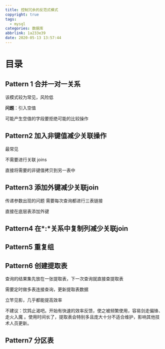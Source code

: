 ```yaml
---
title: 控制冗余的反范式模式
copyright: true
tags:
  - mysql
categories: 数据库
abbrlink: 1a233e39
date: 2020-05-13 13:57:44
---
```


# 目录





## Pattern 1 合并一对一关系

该模式较为常见，风险低

**问题**：引入空值

可能产生空值的字段要拒绝可能的比较操作



##  Pattern2 加入非键值减少关联操作

最常见

不需要进行关联 joins

直接将需要的非键值拷贝到另一表中



## Pattern3 添加外键减少关联join

传递参数出现的问题 需要每次查询都进行三表链接

直接在底层表添加外键



## Pattern4 在*:*关系中复制列减少关联join





## Pattern5 重复组





## Pattern6 创建提取表

查询的结果集先放在一张提取表，下一次查询就直接查提取表

需要定时做多表连接查询，更新提取表数据

立竿见影，几乎都能提高效率



不建议：饮鸩止渴吧。开始有快速的效率反馈，使之被频繁使用，容易剑走偏锋、走火入魔 。使用时间长了，提取表会特别多且庞大十分不适合维护，影响其他技术人员更新。



## Pattern7 分区表

